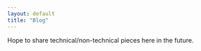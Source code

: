```yaml
---
layout: default
title: "Blog"
---
```


Hope to share technical/non-technical pieces here in the future. 

<!-- {% if site.show_excerpts %}
  {% include home.html %}
{% else %}
  {% include archive.html title="Posts" %}
{% endif %} -->
